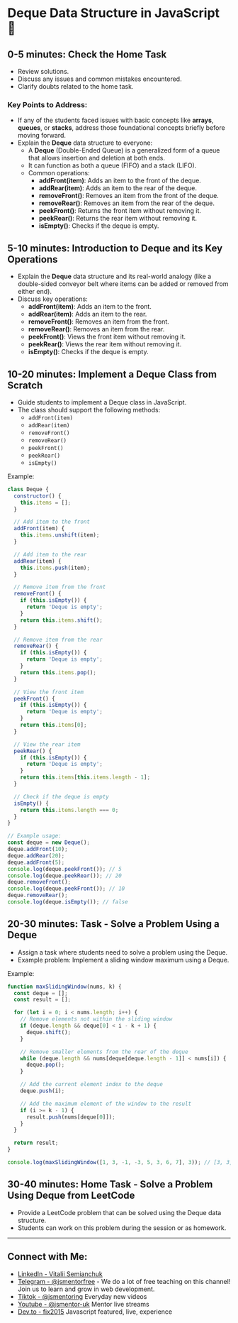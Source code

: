 # Deque Data Structure in JavaScript 🚀

## 0-5 minutes: Check the Home Task
- Review solutions.
- Discuss any issues and common mistakes encountered.
- Clarify doubts related to the home task.

### Key Points to Address:
- If any of the students faced issues with basic concepts like **arrays**, **queues**, or **stacks**, address those foundational concepts briefly before moving forward.
- Explain the **Deque** data structure to everyone:
  - A **Deque** (Double-Ended Queue) is a generalized form of a queue that allows insertion and deletion at both ends.
  - It can function as both a queue (FIFO) and a stack (LIFO).
  - Common operations:
    - **addFront(item)**: Adds an item to the front of the deque.
    - **addRear(item)**: Adds an item to the rear of the deque.
    - **removeFront()**: Removes an item from the front of the deque.
    - **removeRear()**: Removes an item from the rear of the deque.
    - **peekFront()**: Returns the front item without removing it.
    - **peekRear()**: Returns the rear item without removing it.
    - **isEmpty()**: Checks if the deque is empty.

## 5-10 minutes: Introduction to Deque and its Key Operations
- Explain the **Deque** data structure and its real-world analogy (like a double-sided conveyor belt where items can be added or removed from either end).
- Discuss key operations:
  - **addFront(item)**: Adds an item to the front.
  - **addRear(item)**: Adds an item to the rear.
  - **removeFront()**: Removes an item from the front.
  - **removeRear()**: Removes an item from the rear.
  - **peekFront()**: Views the front item without removing it.
  - **peekRear()**: Views the rear item without removing it.
  - **isEmpty()**: Checks if the deque is empty.

## 10-20 minutes: Implement a Deque Class from Scratch
- Guide students to implement a Deque class in JavaScript.
- The class should support the following methods:
  - `addFront(item)`
  - `addRear(item)`
  - `removeFront()`
  - `removeRear()`
  - `peekFront()`
  - `peekRear()`
  - `isEmpty()`

Example:

```javascript
class Deque {
  constructor() {
    this.items = [];
  }

  // Add item to the front
  addFront(item) {
    this.items.unshift(item);
  }

  // Add item to the rear
  addRear(item) {
    this.items.push(item);
  }

  // Remove item from the front
  removeFront() {
    if (this.isEmpty()) {
      return 'Deque is empty';
    }
    return this.items.shift();
  }

  // Remove item from the rear
  removeRear() {
    if (this.isEmpty()) {
      return 'Deque is empty';
    }
    return this.items.pop();
  }

  // View the front item
  peekFront() {
    if (this.isEmpty()) {
      return 'Deque is empty';
    }
    return this.items[0];
  }

  // View the rear item
  peekRear() {
    if (this.isEmpty()) {
      return 'Deque is empty';
    }
    return this.items[this.items.length - 1];
  }

  // Check if the deque is empty
  isEmpty() {
    return this.items.length === 0;
  }
}

// Example usage:
const deque = new Deque();
deque.addFront(10);
deque.addRear(20);
deque.addFront(5);
console.log(deque.peekFront()); // 5
console.log(deque.peekRear()); // 20
deque.removeFront();
console.log(deque.peekFront()); // 10
deque.removeRear();
console.log(deque.isEmpty()); // false
```

## 20-30 minutes: Task - Solve a Problem Using a Deque
- Assign a task where students need to solve a problem using the Deque.
- Example problem: Implement a sliding window maximum using a Deque.

Example:

```javascript
function maxSlidingWindow(nums, k) {
  const deque = [];
  const result = [];

  for (let i = 0; i < nums.length; i++) {
    // Remove elements not within the sliding window
    if (deque.length && deque[0] < i - k + 1) {
      deque.shift();
    }

    // Remove smaller elements from the rear of the deque
    while (deque.length && nums[deque[deque.length - 1]] < nums[i]) {
      deque.pop();
    }

    // Add the current element index to the deque
    deque.push(i);

    // Add the maximum element of the window to the result
    if (i >= k - 1) {
      result.push(nums[deque[0]]);
    }
  }

  return result;
}

console.log(maxSlidingWindow([1, 3, -1, -3, 5, 3, 6, 7], 3)); // [3, 3, 5, 5, 6, 7]
```

## 30-40 minutes: Home Task - Solve a Problem Using Deque from LeetCode
- Provide a LeetCode problem that can be solved using the Deque data structure.
- Students can work on this problem during the session or as homework.

---

## Connect with Me:
- [LinkedIn - Vitalii Semianchuk](https://www.linkedin.com/in/vitalii-semianchuk-9812a786/)
- [Telegram - @jsmentorfree](https://t.me/jsmentorfree) - We do a lot of free teaching on this channel! Join us to learn and grow in web development.
- [Tiktok - @jsmentoring](https://www.tiktok.com/@jsmentoring) Everyday new videos
- [Youtube - @jsmentor-uk](https://www.youtube.com/@jsmentor-uk) Mentor live streams
- [Dev.to - fix2015](https://dev.to/fix2015) Javascript featured, live, experience
